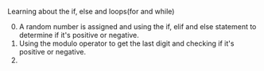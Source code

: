 Learning about the if, else and loops(for and while)

0. A random number is assigned and using the if, elif and else statement to determine if it's positive or negative.
1. Using the modulo operator to get the last digit and checking if it's positive or negative.
2.